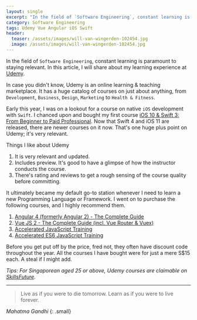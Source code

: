 ```yaml
---
layout: single
excerpt: "In the field of `Software Engineering`, constant learning is paramount to staying relevant. In this article, I will share about my learning experience at Udemy"
category: Software Engineering
tags: Udemy Vue Angular iOS Swift
header:
  teaser: /assets/images/will-van-wingerden-102454.jpg
  image: /assets/images/will-van-wingerden-102454.jpg
---
```


In the field of `Software Engineering`, constant learning is paramount to staying relevant. In this article, I will share about my learning experience at [Udemy][5a2fe39c].

  [5a2fe39c]: https://www.udemy.com/ "Go to Udemy"

In case you didn't know, Udemy is an online learning & teaching marketplace. It has a huge catalog of courses on just about anything, from `Development`, `Business`, `Design`, `Marketing` to `Health & Fitness`.

Early this year, I was on a lookout for a course on native `iOS` development with `Swift`. I chanced upon and bought my first course [iOS 10 & Swift 3: From Beginner to Paid Professional](https://www.udemy.com/devslopes-ios10/). Now that Swift 4 and iOS 11 are released, there are newer courses on it now. That's one huge plus point on Udemy; it's very relevant.

Things I like about Udemy

1. It is very relevant and updated.
2. Includes preview. It's good to have a glimpse of how the instructor conducts the course.
3. There's rating and reviews to get a rough sensing of the course quality before committing.

It ultimately became my default go-to station whenever I need to learn a new Programming Language or Framework. I went on to purchase the following courses, and I highly recommend them.
1. [Angular 4 (formerly Angular 2) - The Complete Guide](https://www.udemy.com/the-complete-guide-to-angular-2)
2. [Vue JS 2 - The Complete Guide (incl. Vue Router & Vuex) ](https://www.udemy.com/vuejs-2-the-complete-guide)
3. [Accelerated JavaScript Training](https://www.udemy.com/javascript-bootcamp-2016)
4. [Accelerated ES6 JavaScript Training](https://www.udemy.com/es6-bootcamp-next-generation-javascript)


Before you get put off by the price, fred not, they often have discount code throughout the year. All the courses I have bought were for just a mere S$15 each. A steal if I might add.

_Tips: For Singaporean aged 25 or above, Udemy courses are claimable on [SkillsFuture](http://www.skillsfuture.sg/)._

---
> Live as if you were to die tomorrow. Learn as if you were to live forever.

<cite>Mahatma Gandhi</cite>
{: .small}
